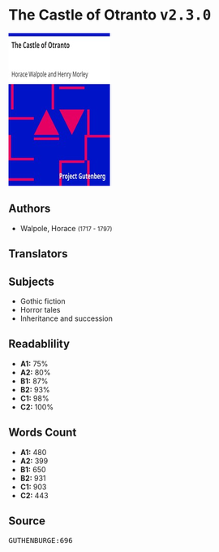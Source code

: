 # The Castle of Otranto <kbd>v2.3.0</kbd>

![](./cover.medium.jpg "")

## Authors


 - Walpole, Horace <small>(1717 - 1797)</small>

## Translators



## Subjects


 - Gothic fiction
 - Horror tales
 - Inheritance and succession

## Readablility


 - **A1:** 75%
 - **A2:** 80%
 - **B1:** 87%
 - **B2:** 93%
 - **C1:** 98%
 - **C2:** 100%

## Words Count


 - **A1:** 480
 - **A2:** 399
 - **B1:** 650
 - **B2:** 931
 - **C1:** 903
 - **C2:** 443

## Source


<kbd>GUTHENBURGE:696</kbd>
